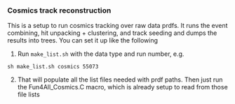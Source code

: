 ### Cosmics track reconstruction

This is a setup to run cosmics tracking over raw data prdfs. It runs the event combining, hit unpacking + clustering, and track seeding and dumps the results into trees. You can set it up like the following

1. Run `make_list.sh` with the data type and run number, e.g.
```
sh make_list.sh cosmics 55073
```
2. That will populate all the list files needed with prdf paths. Then just run the Fun4All_Cosmics.C macro, which is already setup to read from those file lists
